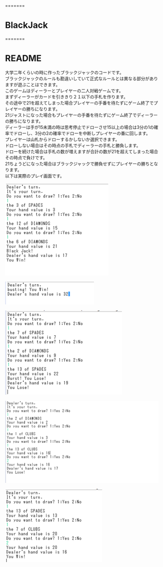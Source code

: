 =======
# BlackJack
=======
# README

大学二年くらいの時に作ったブラックジャックのコードです。<br>
ブラックジャックのルールも勘違いしていて正式なルールとは異なる部分がありますが遊ぶことはできます。<br>
このゲームはディーラーとプレイヤーの二人対戦ゲームです。<br>
まずディーラーがカードを引ききり２１以下の手札を作ります。<br>
その途中で21を超えてしまった場合プレイヤーの手番を待たずにゲーム終了でプレイヤーの勝ちになります。<br>
21ジャストになった場合もプレイヤーの手番を待たずにゲーム終了でディーラーの勝ちになります。<br>
ディーラーは手が15未満の時は思考停止でドローさせ15以上の場合は3分の1の確率でドローし、3分の2の確率でドローを中断しプレイヤーの番に回します。<br>
プレイヤーは山札からドローするかしないか選択できます。<br>
ドローしない場合はその時点の手札でディーラーの手札と勝負します。<br>
ドローを続けた場合は手札の数が増えますが合計の数が21を超えてしまった場合その時点で負けです。<br>
21ちょうどになった場合はブラックジャックで勝負せずにプレイヤーの勝ちとなります。<br>
以下は実際のプレイ画面です。<br>
<br>
![プレイ画面その１](https://github.com/brightcat1/BlackJack/blob/master/images/Playing_BlackJack_1.PNG "プレイ画面その１")<br>
<br>
![プレイ画面その２](https://github.com/brightcat1/BlackJack/blob/master/images/Playing_BlackJack_2.PNG "プレイ画面その２")<br>
<br>
![プレイ画面その３](https://github.com/brightcat1/BlackJack/blob/master/images/Playing_BlackJack_3.PNG "プレイ画面その３")<br>
<br>
![プレイ画面その４](https://github.com/brightcat1/BlackJack/blob/master/images/Playing_BlackJack_4.PNG "プレイ画面その４")<br>
<br>
![プレイ画面その５](https://github.com/brightcat1/BlackJack/blob/master/images/Playing_BlackJack_5.PNG "プレイ画面その５")<br>